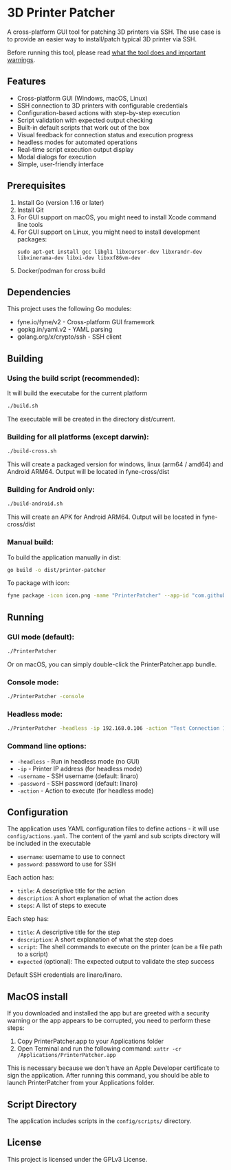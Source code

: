 # 3D Printer Patcher
A cross-platform GUI tool for patching 3D printers via SSH.
The use case is to provide an easier way to install/patch typical 3D printer via SSH.

Before running this tool, please read [what the tool does and important warnings](RUN.md).

## Features

- Cross-platform GUI (Windows, macOS, Linux)
- SSH connection to 3D printers with configurable credentials
- Configuration-based actions with step-by-step execution
- Script validation with expected output checking
- Built-in default scripts that work out of the box
- Visual feedback for connection status and execution progress
- headless modes for automated operations
- Real-time script execution output display
- Modal dialogs for execution
- Simple, user-friendly interface

## Prerequisites

1. Install Go (version 1.16 or later)
2. Install Git
3. For GUI support on macOS, you might need to install Xcode command line tools
4. For GUI support on Linux, you might need to install development packages:
   ```
   sudo apt-get install gcc libgl1 libxcursor-dev libxrandr-dev libxinerama-dev libxi-dev libxxf86vm-dev
   ```
5. Docker/podman for cross build

## Dependencies

This project uses the following Go modules:
- fyne.io/fyne/v2 - Cross-platform GUI framework
- gopkg.in/yaml.v2 - YAML parsing
- golang.org/x/crypto/ssh - SSH client

## Building

### Using the build script (recommended):
It will build the executabe for the current platform
```bash
./build.sh
```

The executable will be created in the directory dist/current.

### Building for all platforms (except darwin):
```bash
./build-cross.sh
```

This will create a packaged version for windows, linux (arm64 / amd64) and Android ARM64. Output will be located in fyne-cross/dist

### Building for Android only:
```bash
./build-android.sh
```

This will create an APK for Android ARM64. Output will be located in fyne-cross/dist

### Manual build:

To build the application manually in dist:
```bash
go build -o dist/printer-patcher
```

To package with icon:
```bash
fyne package -icon icon.png -name "PrinterPatcher" --app-id "com.github.pijalu.printer-patcher" --app-build 1 --app-version 1.0.0
```

## Running

### GUI mode (default):

```bash
./PrinterPatcher
```

Or on macOS, you can simply double-click the PrinterPatcher.app bundle.

### Console mode:

```bash
./PrinterPatcher -console
```

### Headless mode:

```bash
./PrinterPatcher -headless -ip 192.168.0.106 -action "Test Connection 106" -username linaro -password linaro
```

### Command line options:

- `-headless` - Run in headless mode (no GUI)
- `-ip` - Printer IP address (for headless mode)
- `-username` - SSH username (default: linaro)
- `-password` - SSH password (default: linaro)
- `-action` - Action to execute (for headless mode)

## Configuration

The application uses YAML configuration files to define actions - it will use `config/actions.yaml`.
The content of the yaml and sub scripts directory will be included in the executable

- `username`: username to use to connect
- `password`: password to use for SSH

Each action has:
- `title`: A descriptive title for the action
- `description`: A short explanation of what the action does
- `steps`: A list of steps to execute

Each step has:
- `title`: A descriptive title for the step
- `description`: A short explanation of what the step does
- `script`: The shell commands to execute on the printer (can be a file path to a script)
- `expected` (optional): The expected output to validate the step success

Default SSH credentials are linaro/linaro.

## MacOS install
If you downloaded and installed the app but are greeted with a security warning or the app appears to be corrupted, you need to perform these steps:

1. Copy PrinterPatcher.app to your Applications folder
2. Open Terminal and run the following command:
   `xattr -cr /Applications/PrinterPatcher.app`

This is necessary because we don't have an Apple Developer certificate to sign the application.
After running this command, you should be able to launch PrinterPatcher from your Applications folder.

## Script Directory
The application includes scripts in the `config/scripts/` directory.

## License
This project is licensed under the GPLv3 License.